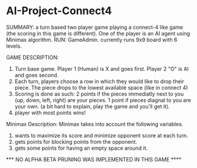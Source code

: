 # AI-Project-Connect4
SUMMARY: a turn based two player game playing a connect-4 like game (the scoring in this game is different). 
One of the player is an AI agent using Minimax algorithm.
RUN: GameAdmin. currently runs 9x9 board with 6 levels. 

GAME DESCRIPTION:
1. Turn base game. Player 1 (Human) is X and goes first. Player 2 "O" is AI and goes second. 
2. Each turn, players choose a row in which they would like to drop their piece. 
   The piece drops to the lowest available space (like in connect 4)
3. Scoring is done as such:
  2 points if the pieces immediatly next to you (up, down, left, right) are your pieces.
  1 point if pieces diagnal to you are your own. 
  (a bit hard to explain, play the game and you'll get it).
4. player with most points wins!

Minimax Description:
Minimax takes into account the following variables. 
1. wants to maximize its score and minimize opponent score at each turn.
2. gets points for blocking points from the opponent.
3. gets some points for having an empty space around it. 

*** NO ALPHA BETA PRUNING WAS IMPLEMENTED IN THIS GAME ****
